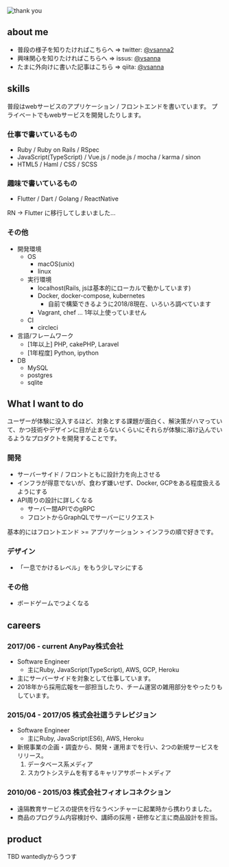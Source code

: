 ![thank you](https://i.imgur.com/UKRrZMi.gif)


## about me
- 普段の様子を知りたければこちらへ => twitter: [@vsanna2](https://twitter.com/vsanna2)
- 興味関心を知りたければこちらへ => issus: [@vsanna](https://issus.me/vsanna)
- たまに外向けに書いた記事はこちら => qiita: [@vsanna](https://qiita.com/vsanna)

## skills
普段はwebサービスのアプリケーション / フロントエンドを書いています。
プライベートでもwebサービスを開発したりします。

### 仕事で書いているもの
- Ruby / Ruby on Rails / RSpec
- JavaScript(TypeScript) / Vue.js / node.js / mocha / karma / sinon
- HTML5 / Haml / CSS / SCSS


### 趣味で書いているもの
- Flutter / Dart / Golang / ReactNative

RN -> Flutter に移行してしまいました...

### その他
- 開発環境
    - OS
        - macOS(unix)
        - linux
    - 実行環境
        - localhost(Rails, jsは基本的にローカルで動かしています)
        - Docker, docker-compose, kubernetes
            - 自前で構築できるように2018/8現在、いろいろ調べています
        - Vagrant, chef ... 1年以上使っていません
    - CI
        - circleci
- 言語/フレームワーク
    - [1年以上] PHP, cakePHP, Laravel
    - [1年程度] Python, ipython
- DB
    - MySQL
    - postgres
    - sqlite


## What I want to do

ユーザーが体験に没入するほど、対象とする課題が面白く、解決策がハマっていて、かつ技術やデザインに目が止まらないくらいにそれらが体験に溶け込んでいるようなプロダクトを開発することです。

### 開発
- サーバーサイド / フロントともに設計力を向上させる
- インフラが得意でないが、食わず嫌いせず、Docker, GCPをある程度扱えるようにする
- API周りの設計に詳しくなる
    - サーバー間APIでのgRPC
    - フロントからGraphQLでサーバーにリクエスト

基本的にはフロントエンド >= アプリケーション > インフラの順で好きです。

### デザイン
- 「一息でかけるレベル」をもう少しマシにする

### その他
- ボードゲームでつよくなる


## careers

### 2017/06 - current AnyPay株式会社
- Software Engineer
    - 主にRuby, JavaScript(TypeScript), AWS, GCP, Heroku
- 主にサーバーサイドを対象として仕事しています。
- 2018年から採用広報を一部担当したり、チーム運営の雑用部分をやったりもしています。

### 2015/04 - 2017/05 株式会社這うテレビジョン
- Software Engineer
    - 主にRuby, JavaScript(ES6), AWS, Heroku
- 新規事業の企画・調査から、開発・運用までを行い、2つの新規サービスをリリース。
    1. データベース系メディア
    2. スカウトシステムを有するキャリアサポートメディア

### 2010/06 - 2015/03 株式会社フィオレコネクション
- 遠隔教育サービスの提供を行なうベンチャーに起業時から携わりました。
- 商品のプログラム内容検討や、講師の採用・研修など主に商品設計を担当。


## product
TBD wantedlyからうつす
